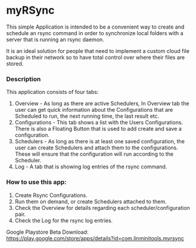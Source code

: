 # myRSync

This simple Application is intended to be a convenient way to create and schedule an rsync command in order to synchronize local folders with a server that is running an rsync daemon.

It is an ideal solution for people that need to implement a custom cloud file backup in their network so to have total control over where their files are stored.

<h3>Description</h3>

This application consists of four tabs:
1. Overview - As long as there are active Schedulers, In Overview tab the user can get quick information about the Configurations that are Scheduled to run, the next running time, the last result etc.
2. Configurations - This tab shows a list with the Users Configurations. There is also a Floating Button that is used to add create and save a configuration.
3. Schedulers - As long as there is at least one saved configuration, the user can create Schedulers and attach them to the configurations. These will ensure that the configuration will run according to the Scheduler.
4. Log - A tab that is showing log entries of the rsync command. 


<h3>How to use this app:</h3>

1. Create Rsync Configurations.
2. Run them on demand, or create Schedulers attached to them.
3. Check the Overview for details regarding each scheduler/configuration pair.
4. Check the Log for the rsync log entries.

Google Playstore Beta Download: <a href="https://play.google.com/store/apps/details?id=com.linminitools.myrsync" target="_blanc">https://play.google.com/store/apps/details?id=com.linminitools.myrsync</a>
